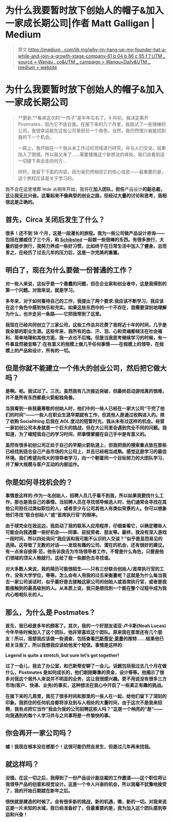 # 为什么我要暂时放下创始人的帽子&加入一家成长期公司|作者 Matt Galligan | Medium

> 原文:[https://medium . com/@ mg/why-im-hang-up-my-founder-hat-a-while-and-join-a-growth-stage-company-61 b 04 b 86 c 95 f？UTM _ source = Wanqu . co&UTM _ campaign = Wanqu+Daily&UTM _ medium = website](https://medium.com/@mg/why-im-hanging-up-my-founder-hat-for-a-while-and-joining-a-growth-stage-company-61b04b86c95f?utm_source=wanqu.co&utm_campaign=Wanqu+Daily&utm_medium=website)

# 为什么我要暂时放下创始人的帽子&加入一家成长期公司

> **更新:**看来这次的“一阵子”是半年左右了。4 月初，我决定离开 Postmates，因为它不适合我。在接下来的几个月里，我面试了一些很棒的公司，我很幸运能在这些公司里担任一个角色，当然，我仍然很兴奋能找到我的下一个机会。
> 
> 一路上，我开始在一个我从未工作过的领域进行研究，并与人们交谈，结果陷入了困境。所以我又来了……需要搔搔这个新想法的痒处。我们会看到这一切接下来会走向何方…
> 
> 同时，我留下下面的内容，因为我仍然相信它的核心信息——最重要的是，这个旅程应该是关于学习的。

我不会在这里埋葬 lede 从明年开始，我将在[](http://postmates.com)**加入团队，担任**产品设计**的副总裁，这让我无比兴奋。这看起来不像典型的创业之路，但经过大量的讨论和思考，我相信这是正确的。**



## **首先，Circa 关闭后发生了什么？**

**很多！还不到 18 个月，这是一段漫长的旅程。我为一些公司做产品设计咨询——包括在挪威住了三个月，和 [Schibsted](http://schibsted.com) 一起做一些很棒的东西。有很多旅行，大量的徒步旅行，我努力养成一些好习惯，比如终于在日常生活中加入了健身。总而言之，在经历了过去几年的压力后，这是一次完美的重置。**

## **明白了，现在为什么要做一份普通的工作？**

**对一些人来说，这似乎是一个愚蠢的问题，但在企业家和创业者中，这是我得到的第一个问题。对我来说，**就是学习**。**

**多年来，对于如何看待自己的工作，我提出了两个要求:我应该不断学习，我应该在这个角色中感到快乐和充实。如果这些东西中的一个不存在，我需要深刻地理解为什么，也许走另一条路——它把我带到了这里。**

**我现在已经共同创立了三家公司，这些工作总共花费了我将近十年的时间，几乎是我全部的职业生涯。这些年来，我所有的血、汗、泪、心和灵魂都倾注在社会福利、简单地理和其他方面，我一点也不后悔。但是当我思考继续学习的时候，有一件事显然被忽略了:在有意义的规模上做几乎任何事情——在规模上的领导，在规模上的产品和设计，所有的一切。**

## **但是你就不能建立一个伟大的创业公司，然后把它做大吗？**

**是啊。呃。我试过了。三次。虽然我有几次接近突破，但最终启动游戏真的很难，并不是所有东西都是火箭船独角兽。**

**当我看到一些我最尊敬的创始人时，他们中的一些人已经在一家大公司“干完了他们的时间”——一些人在职业生涯早期就有工作，但其他人是通过收购进入的。除了收购 Socialthing 后我在 AOL 度过的短暂时光，我从未有过这样的机会。经营一家初创公司本身就是一个巨大的挑战，但在大公司里会遇到完全不同的问题。我知道，为了缩短我自己的学习时间，把事情掌握在自己手中是有意义的。**

**虽然有很多初创公司正处于自己的早期火箭轨道上，但我把我的搜索重点放在那些已经找到适合自己产品市场的大公司上，并且已经相当成熟。感觉这是学习的最佳环境。我们希望向伟大的领导者学习，向一个朝着同一个目标努力的大团队学习，并了解大规模与客户互动的内部运作。**

## **你是如何寻找机会的？**

**事情是这样的:作为一名创始人，招聘人员几乎看不到我，所以如果我要找什么工作，那也是我自己的事情。当招聘人员在寻找领导候选人时，他们通常会寻找在其他公司担任过类似职位的人，或者至少与公司其他人有类似背景的人。你可以想象他们寻找“联合创始人”或“首席执行官”的频率。**

**由于球完全在我这边，我启动了我的联系人应用程序，仔细查看它，以确定哪些人可能会向我透露一些好机会——同事、前投资者、朋友等。最终，我没有深入游戏一段时间，所以四处询问“我应该和我可能不认识的人交谈？”似乎是显而易见的选择。这导致了无数的对话——发现有趣的公司、潜在的机会，还有很好的建议。有一点来自彼得·范，他告诉我去为市场领导者工作，不管是什么角色，只要是他们领域的顶尖人物就行。这给了我一些颜色去寻找谁。**

**对大多数人来说，我的简历可能很陌生——只有三份联合创始人/首席执行官的工作，没有大学学位，等等。怎么会有人用我的过去来衡量呢？这就是为什么每当我去一家公司谈话时，似乎最好是去接触这家公司的创始人或首席执行官，或者是我能接触到的最高级别的人。从本质上说，我只是想找到一个能在整个过程中成为我内心啦啦队长的人。**

## **那么，为什么是 Postmates？**

**首先，我已经是多年的顾客了。其次，我的一个好朋友诺亚·卢卡斯(Noah Lucas)今年早些时候加入了这个团队，他非常喜欢这个团队。原来我在那里还有几个朋友！所以，我想我应该做一些调查，包括查看[巴斯蒂安·莱曼](https://medium.com/u/7f0df4e2dbf9?source=post_page-----61b04b86c95f--------------------------------)的推特……结果他已经关注我了，所以我想我应该给他发个短信。事情是这样的:**



**Legend is quite a stretch, but sure let’s get together!**



**过了一会儿，我去了办公室，和巴斯蒂安聊了一会儿。话题包括我过去几个月在做什么，Postmates 是如何成长的，他们刚刚筹集的资金，设计等等。他揭示了很多对我这个局外人来说并不明显的业务，这让我很感兴趣。更不用说没有很多三方市场(客户、快递、业务)的事实，这种想法在我心中开启了一些真正有趣的挑战。**

**在接下来的几周里，我花了很多时间和那里的一些人在一起，给他们留下了深刻的印象。我抓住的任何机会都将涉及到与人相处的大量时间，由于这次不是我来招聘，我有点把它当作“我会为我的公司招聘这些人吗？”这是一个响亮的“是”——向我遇到的每个人学习并与之共事将是一件愉快的事。**

## **你会再开一家公司吗？**

**嘘！我现在根本没在想那个！这很可能仍然会发生，但是过几年再来找我。**

## **就这样吗？**

**没错。在这一切之后，我得到了一份产品设计副总裁的工作邀请——这个职位将让我领导产品的创意和视觉设计。这是一个令人兴奋的机会，所以我毫不犹豫地接受了，我的开始日期就在新年之后。**

**很快就是建造的时候了。会有很多新的挑战，新的机遇，嗯，新的一切。对我来说这是一片未知的水域，我已经准备好了，但最重要的是，我为加入这个团队感到幸运和兴奋！**

